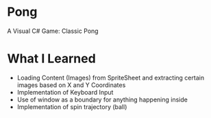 # Pong
A Visual C# Game: Classic Pong

# What I Learned
  * Loading Content (Images) from SpriteSheet and extracting certain images based on X and Y Coordinates
  * Implementation of Keyboard Input
  * Use of window as a boundary for anything happening inside
  * Implementation of spin trajectory (ball)
